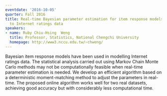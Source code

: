 ```yaml
---
eventdate: '2016-10-05'
quarter: Fall 2016
title: Real-time Bayesian parameter estimation for item response models - with application
  to Internet ratings data
speakers:
- name: Ruby Chiu-Hsing  Weng
  title: Professor, Statistics, National Chengchi University
  homepage: http://www3.nccu.edu.tw/~chweng/
---
```

Bayesian item response models have been used in modelling Internet ratings data.  The statistical analysis carried out using Markov Chain Monte Carlo methods may not be computationally feasible when real-time parameter estimation is needed. We develop an efficient algorithm based on a deterministic moment-matching method to adjust the parameters in real-time. The proposed online algorithm works well for two real datasets, achieving good accuracy but with considerably less computational time.